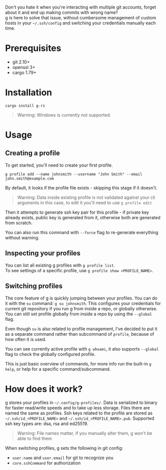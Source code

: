 Don't you hate it when you're interacting with multiple git accounts, forget about it and end up making commits with
wrong name? \
g is here to solve that issue, without cumbersome management of custom hosts in your `~/.ssh/config` and switching your
credentials manually each time.

# Prerequisites

- git 2.10+
- openssl 3+
- cargo 1.79+

# Installation

```
cargo install g-rs
```

> Warning: Windows is currently not supported.

# Usage

## Creating a profile

To get started, you'll need to create your first profile.

```
g profile add --name johnsmith --username "John Smith" --email john.smith@example.com
```

By default, it looks if the profile file exists - skipping this stage if it doesn't.
> Warning: Data inside existing profile is not validated against your cli arguments in this case, to edit it you'll need
> to use `g profile edit`

Then it attempts to generate ssh key pair for this profile - if private key already exists, public key is generated from
it, otherwise both are generated from scratch.

You can also run this command with `--force` flag to re-generate everything without warning.

## Inspecting your profiles

You can list all existing g profiles with `g profile list`. \
To see settings of a specific profile, use `g profile show <PROFILE_NAME>`.

## Switching profiles

The core feature of g is quickly jumping between your profiles. You can do it with the `su` command: `g su johnsmith`.
This configures your credentials for current git repository if you run g from inside a repo, or globally otherwise.
You can still set profile globally from inside a repo by using the `--global` flag.

Even though `su` is also related to profile management, I've decided to put it as a separate command rather than
subcommand of `profile`, because of how often it is used.

You can see currently active profile with `g whoami`, it also supports `--global` flag to check the globally configured
profile.

This is just basic overview of commands, for more info run the built-in `g help`, or help for a specific
command/subcommand.

# How does it work?

g stores your profiles in `~/.config/g-profiles/`.
Data is serialized to binary for faster read/write speeds and to take up less storage.
Files there are named the same as profiles.
Ssh keys related to the profile are stored as `~/.ssh/id_<PROFILE_NAME>` and `~/.ssh/id_<PROFILE_NAME>.pub`.
Supported ssh key types are: dsa, rsa and ed25519.
> Warning: File names matter, if you manually alter them, g won't be able to find them

When switching profiles, g sets the following in git config:

- `user.name` and `user.email` for git to recognize you
- `core.sshCommand` for authorization
